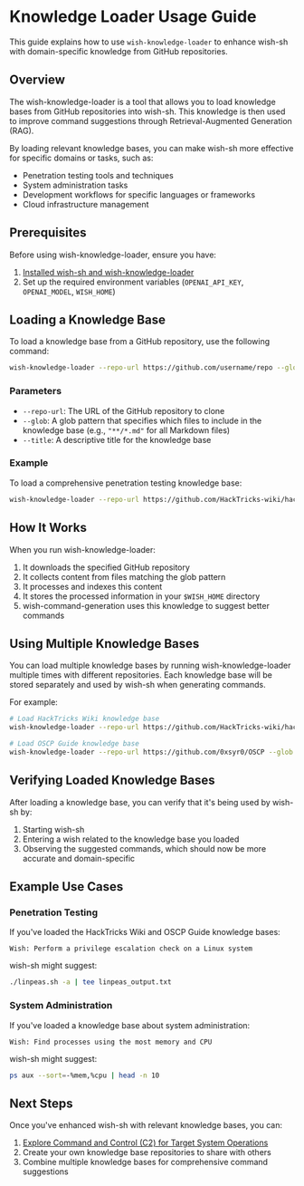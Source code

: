 # Knowledge Loader Usage Guide

This guide explains how to use `wish-knowledge-loader` to enhance wish-sh with domain-specific knowledge from GitHub repositories.

## Overview

The wish-knowledge-loader is a tool that allows you to load knowledge bases from GitHub repositories into wish-sh. This knowledge is then used to improve command suggestions through Retrieval-Augmented Generation (RAG).

By loading relevant knowledge bases, you can make wish-sh more effective for specific domains or tasks, such as:

- Penetration testing tools and techniques
- System administration tasks
- Development workflows for specific languages or frameworks
- Cloud infrastructure management

## Prerequisites

Before using wish-knowledge-loader, ensure you have:

1. [Installed wish-sh and wish-knowledge-loader](setup.md)
2. Set up the required environment variables (`OPENAI_API_KEY`, `OPENAI_MODEL`, `WISH_HOME`)

## Loading a Knowledge Base

To load a knowledge base from a GitHub repository, use the following command:

```bash
wish-knowledge-loader --repo-url https://github.com/username/repo --glob "**/*.md" --title "Knowledge Base Title"
```

### Parameters

- `--repo-url`: The URL of the GitHub repository to clone
- `--glob`: A glob pattern that specifies which files to include in the knowledge base (e.g., `"**/*.md"` for all Markdown files)
- `--title`: A descriptive title for the knowledge base

### Example

To load a comprehensive penetration testing knowledge base:

```bash
wish-knowledge-loader --repo-url https://github.com/HackTricks-wiki/hacktricks --glob "**/*.md" --title "HackTricks Wiki"
```

## How It Works

When you run wish-knowledge-loader:

1. It downloads the specified GitHub repository
2. It collects content from files matching the glob pattern
3. It processes and indexes this content
4. It stores the processed information in your `$WISH_HOME` directory
5. wish-command-generation uses this knowledge to suggest better commands

## Using Multiple Knowledge Bases

You can load multiple knowledge bases by running wish-knowledge-loader multiple times with different repositories. Each knowledge base will be stored separately and used by wish-sh when generating commands.

For example:

```bash
# Load HackTricks Wiki knowledge base
wish-knowledge-loader --repo-url https://github.com/HackTricks-wiki/hacktricks --glob "**/*.md" --title "HackTricks Wiki"

# Load OSCP Guide knowledge base
wish-knowledge-loader --repo-url https://github.com/0xsyr0/OSCP --glob "README.md" --title "OSCP Guide"
```

## Verifying Loaded Knowledge Bases

After loading a knowledge base, you can verify that it's being used by wish-sh by:

1. Starting wish-sh
2. Entering a wish related to the knowledge base you loaded
3. Observing the suggested commands, which should now be more accurate and domain-specific

## Example Use Cases

### Penetration Testing

If you've loaded the HackTricks Wiki and OSCP Guide knowledge bases:

```
Wish: Perform a privilege escalation check on a Linux system
```

wish-sh might suggest:

```bash
./linpeas.sh -a | tee linpeas_output.txt
```

### System Administration

If you've loaded a knowledge base about system administration:

```
Wish: Find processes using the most memory and CPU
```

wish-sh might suggest:

```bash
ps aux --sort=-%mem,%cpu | head -n 10
```

## Next Steps

Once you've enhanced wish-sh with relevant knowledge bases, you can:

1. [Explore Command and Control (C2) for Target System Operations](usage-03-C2.md)
2. Create your own knowledge base repositories to share with others
3. Combine multiple knowledge bases for comprehensive command suggestions

